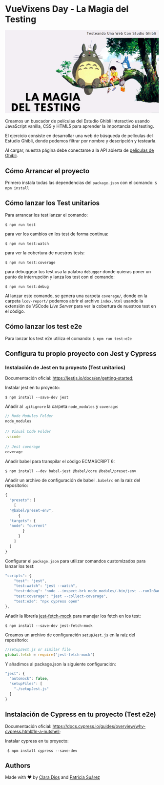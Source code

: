 # VueVixens Day - La Magia del Testing

![La Magia del Testing](./src/images/testing-screenshot.png)

Creamos un buscador de películas del Estudio Ghibli interactivo usando JavaScript vanilla, CSS y HTML5 para aprender la importancia del testing.

El ejercicio consiste en desarrollar una web de búsqueda de películas del Estudio Ghibli, donde podemos filtrar por nombre y descripción y testearla. 

Al cargar, nuestra página debe conectarse a la API abierta de [películas de Ghibli](https://ghibliapi.herokuapp.com/). 

## Cómo Arrancar el proyecto

Primero instala todas las dependencias del `package.json` con el comando:
`$ npm install`

## Cómo lanzar los Test unitarios

Para arrancar los test lanzar el comando:

`$ npm run test`

para ver los cambios en los test de forma continua:

`$ npm run test:watch` 

para ver la cobertura de nuestros tests:

`$ npm run test:coverage`

para debuggear tus test usa la palabra `debugger` donde quieras poner un punto de interrupción y lanza los test con el comando:

`$ npm run test:debug`

Al lanzar este comando, se genera una carpeta `coverage/`, donde en la carpeta `lcov-report/` podemos abrir el archivo `index.html` usando la extensión de VSCode *Live Server* para ver la cobertura de nuestros test en el código.

## Cómo lanzar los test e2e

Para lanzar los test e2e utiliza el comando:
`$ npm run test:e2e`


## Configura tu propio proyecto con Jest y Cypress

### Instalación de Jest en tu proyecto (Test unitarios)

Documentación oficial: https://jestjs.io/docs/en/getting-started;

Instalar jest en tu proyecto:

`$ npm install --save-dev jest`

Añadir al `.gitignore` la carpeta `node_modules` y `coverage`:

```js
// Node Modules Folder
node_modules

// Visual Code Folder
.vscode

// Jest coverage
coverage
```

Añadir babel para transpilar el código ECMASCRIPT 6:

`$ npm install --dev babel-jest @babel/core @babel/preset-env`

Añadir un archivo de configuración de babel `.babelrc` en la raíz del repositorio:

```js
{
  "presets": [
    [
  "@babel/preset-env",
      {
  "targets": {
  "node": "current"
        }
      }
    ]
  ]
}
```

Configurar el `package.json` para utilizar comandos customizados para lanzar los test:

```js
"scripts": {
    "test": "jest",
    "test:watch": "jest --watch",
    "test:debug": "node --inspect-brk node_modules/.bin/jest --runInBand",
    "test:coverage": "jest --collect-coverage",
    "test:e2e": "npx cypress open"
},
```

Añadir la librería [jest-fetch-mock](https://www.npmjs.com/package/jest-fetch-mock#simple-mock-and-assert)
para manejar los fetch en los test:

`$ npm install --save-dev jest-fetch-mock`

Creamos un archivo de configuración `setupJest.js` en la raíz del repositorio:

```js
//setupJest.js or similar file
global.fetch = require('jest-fetch-mock')
```

Y añadimos al package.json la siguiente configuración:
```js
"jest": {
  "automock": false,
  "setupFiles": [
    "./setupJest.js"
  ]
}
```

## Instalación de Cypress en tu proyecto (Test e2e)

Documentación oficial: https://docs.cypress.io/guides/overview/why-cypress.html#In-a-nutshell;

Instalar cypress en tu proyecto:

` $ npm install cypress --save-dev`

## Authors

Made with :heart: by [Clara Dios](https://github.com/claradios) and [Patricia Suárez](https://github.com/patriciaSR)
